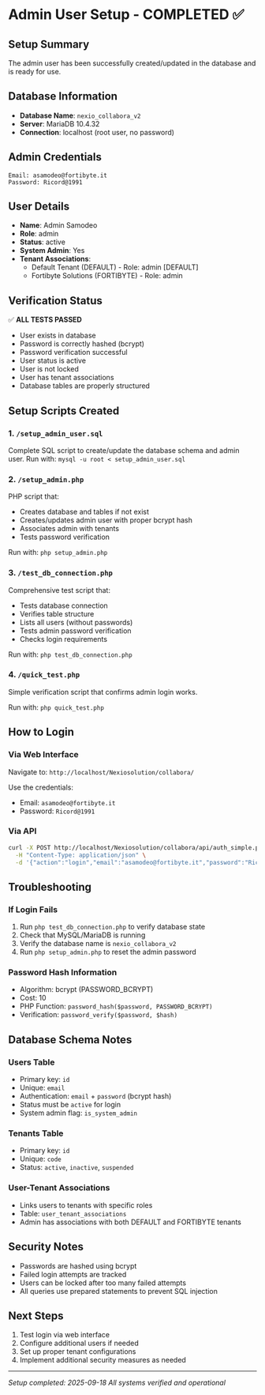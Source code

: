 # Admin User Setup - COMPLETED ✅

## Setup Summary
The admin user has been successfully created/updated in the database and is ready for use.

## Database Information
- **Database Name**: `nexio_collabora_v2`
- **Server**: MariaDB 10.4.32
- **Connection**: localhost (root user, no password)

## Admin Credentials
```
Email: asamodeo@fortibyte.it
Password: Ricord@1991
```

## User Details
- **Name**: Admin Samodeo
- **Role**: admin
- **Status**: active
- **System Admin**: Yes
- **Tenant Associations**:
  - Default Tenant (DEFAULT) - Role: admin [DEFAULT]
  - Fortibyte Solutions (FORTIBYTE) - Role: admin

## Verification Status
✅ **ALL TESTS PASSED**
- User exists in database
- Password is correctly hashed (bcrypt)
- Password verification successful
- User status is active
- User is not locked
- User has tenant associations
- Database tables are properly structured

## Setup Scripts Created

### 1. `/setup_admin_user.sql`
Complete SQL script to create/update the database schema and admin user.
Run with: `mysql -u root < setup_admin_user.sql`

### 2. `/setup_admin.php`
PHP script that:
- Creates database and tables if not exist
- Creates/updates admin user with proper bcrypt hash
- Associates admin with tenants
- Tests password verification

Run with: `php setup_admin.php`

### 3. `/test_db_connection.php`
Comprehensive test script that:
- Tests database connection
- Verifies table structure
- Lists all users (without passwords)
- Tests admin password verification
- Checks login requirements

Run with: `php test_db_connection.php`

### 4. `/quick_test.php`
Simple verification script that confirms admin login works.

Run with: `php quick_test.php`

## How to Login

### Via Web Interface
Navigate to: `http://localhost/Nexiosolution/collabora/`

Use the credentials:
- Email: `asamodeo@fortibyte.it`
- Password: `Ricord@1991`

### Via API
```bash
curl -X POST http://localhost/Nexiosolution/collabora/api/auth_simple.php \
  -H "Content-Type: application/json" \
  -d '{"action":"login","email":"asamodeo@fortibyte.it","password":"Ricord@1991"}'
```

## Troubleshooting

### If Login Fails
1. Run `php test_db_connection.php` to verify database state
2. Check that MySQL/MariaDB is running
3. Verify the database name is `nexio_collabora_v2`
4. Run `php setup_admin.php` to reset the admin password

### Password Hash Information
- Algorithm: bcrypt (PASSWORD_BCRYPT)
- Cost: 10
- PHP Function: `password_hash($password, PASSWORD_BCRYPT)`
- Verification: `password_verify($password, $hash)`

## Database Schema Notes

### Users Table
- Primary key: `id`
- Unique: `email`
- Authentication: `email` + `password` (bcrypt hash)
- Status must be `active` for login
- System admin flag: `is_system_admin`

### Tenants Table
- Primary key: `id`
- Unique: `code`
- Status: `active`, `inactive`, `suspended`

### User-Tenant Associations
- Links users to tenants with specific roles
- Table: `user_tenant_associations`
- Admin has associations with both DEFAULT and FORTIBYTE tenants

## Security Notes
- Passwords are hashed using bcrypt
- Failed login attempts are tracked
- Users can be locked after too many failed attempts
- All queries use prepared statements to prevent SQL injection

## Next Steps
1. Test login via web interface
2. Configure additional users if needed
3. Set up proper tenant configurations
4. Implement additional security measures as needed

---
*Setup completed: 2025-09-18*
*All systems verified and operational*